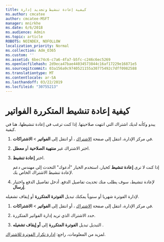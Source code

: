 ```yaml
---
title: كيفية إعادة تنشيط وتجديد إدارة
ms.author: cmcatee
author: cmcatee-MSFT
manager: mnirkhe
ms.date: 6/6/2018
ms.audience: Admin
ms.topic: article
ROBOTS: NOINDEX, NOFOLLOW
localization_priority: Normal
ms.collection: Adm_O365
ms.custom: ''
ms.assetid: 6bec74c6-c7a6-4fa7-b5fc-c246c6ec5269
ms.openlocfilehash: 2d9eca47bae44034573844c16af17229e16871e5
ms.sourcegitcommit: 03a156a9c9740521155a30775492c7dff0982588
ms.translationtype: MT
ms.contentlocale: ar-SA
ms.lasthandoff: 03/22/2019
ms.locfileid: "30755213"
---
```

# <a name="how-to-reactivate-and-manage-recurring-billing"></a>كيفية إعادة تنشيط المتكررة الفواتير

يبدو وكأنه لديك اشتراك التي انتهت صلاحيتها. إذا كنت ترغب في إعادة تنشيطها، هنا في كيفية.
  
1. في مركز الإدارة، انتقل إلى صفحة [الاشتراك](https://go.microsoft.com/fwlink/p/?linkid=842054) ، أو انتقل إلى **الفواتير** \> **الاشتراكات**.
    
2. اختر الاشتراك غير **منتهية الصلاحية** أو **معطل**.
    
3. اختر **إعادة تنشيط**.
    
    إذا كنت لا ترى **إعادة تنشيط** كخيار، استخدم الخيار "أدعوك" التحدث إلى مهندس دعم لإعادة تنشيط الاشتراك الخاص بك. 
    
4. لإعادة تنشيط، سوف يطلب منك تحديث تفاصيل الدفع. أدخل تفاصيل الدفع واختيار **إرسال**.
    
لإدارة الفوترة شهريا أو سنوياً يمكنك تبديل **الفوترة المتكررة** أو إيقاف تشغيله. 
  
1. في مركز الإدارة، انتقل إلى صفحة [الاشتراك](https://go.microsoft.com/fwlink/p/?linkid=842054) ، أو انتقل إلى **الفواتير** \> **الاشتراكات**.
    
2. حدد الاشتراك الذي تريد إدارة الفواتير المتكررة.
    
3. التبديل تبديل **الفوترة المتكررة** إلى **أو **إيقاف تشغيله**** .
    
لمزيد من المعلومات، راجع: [إدارة تكرار الفوترة للاشتراك](https://support.office.com/article/8d83b530-f4ca-47f6-a666-e5791cbacc7e).
  

